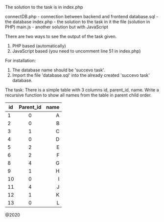 The solution to the task is in index.php


connectDB.php - connection between backend and frontend
database.sql - the database 
index.php - the solution to the task in it the file (solution in PHP)
main.js - another solution but with JavaScript


There are two ways to see the output of the task given.
1. PHP based (automatically)
2. JavaScript based (you need to uncomment line 51 in index.php)


For installation:
1. The database name should be 'succevo task'.
2. Import the file 'database.sql' into the already created 'succevo task' database.

The task:
There is a simple table with 3 columns id, parent_id, name. Write a recursive function to show all names from the table in parent child order.

| id        | Parent_id   | name     |
| --------- |:-----------:| --------:|
| 1         | 0           | A        |
| 2         | 0           | B        |
| 3         | 1           | C        |
| 4         | 0           | D        |
| 5         | 2           | E        |
| 6         | 2           | F        |
| 8         | 4           | G        |
| 9         | 1           | H        |
| 10        | 0           | I        |
| 11        | 4           | J        |
| 12        | 1           | K        |
| 13        | 0           | L        |


@2020